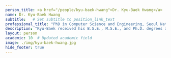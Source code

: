 ```yaml
---
person_title: <a href="/people/kyu-baek-hwang">Dr. Kyu-Baek Hwang</a>
name: Dr. Kyu-Baek Hwang
subtitle:   # Set subtitle to position_link_text
professional_title: "PhD in Computer Science and Engineering, Seoul National University, Visiting doctoral student from Seoul National University (2004-2005), Assistant Professor, School of Computing, Soongsil University"
description: "Kyu-Baek received his B.S.E., M.S.E., and Ph.D. degrees all from the School of Computer Science and Engineering, College of Engineering, Seoul National University, Seoul, Korea. He is currently an Assistant Professor in the School of Computing, Soongsil University, Seoul, Korea. Prior to joining Soongsil as a faculty member, he was a Postdoctoral Researcher at the Biointelligence Laboratory, Seoul National University, Seoul, Korea. During the Ph.D. study at Seoul National University, he visited the Children’s Hospital Informatics Program, Harvard Medical School, Boston, MA, as a Short-term Visiting Scholar. His research interests include machine learning, natural language processing, and bioinformatics"
layout: person
academic: 10  # Updated academic field
image: ./img/kyu-baek-hwang.jpg
hide_footer: true
---
```

